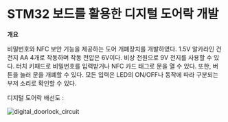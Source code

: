 # STM32 보드를 활용한 디지털 도어락 개발

**개요**

비밀번호와 NFC 보안 기능을 제공하는 도어 개폐장치를 개발하였다. 1.5V 알카라인 건전지 AA 4개로 작동하며 작동 전압은 6V이다. 비상 전원으로 9V 전지를 사용할 수 있다.
터치 키패드로 비밀번호를 입력받거나 NFC 카드 태그로 문을 열 수 있다. 또한, 버튼을 눌러 문을 개폐할 수 있다. 모든 입력은 LED의 ON/OFF나 동작에 따라 구분되는 부저 소리로 확인할 수 있다.

디지털 도어락 배선도 :

![digital_doorlock_circuit](https://user-images.githubusercontent.com/120588410/212331884-fcc2624e-209c-426b-9dbe-fbef368c1d5e.png)
